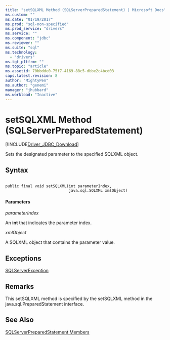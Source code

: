 ```yaml
---
title: "setSQLXML Method (SQLServerPreparedStatement) | Microsoft Docs"
ms.custom: ""
ms.date: "01/19/2017"
ms.prod: "sql-non-specified"
ms.prod_service: "drivers"
ms.service: ""
ms.component: "jdbc"
ms.reviewer: ""
ms.suite: "sql"
ms.technology: 
  - "drivers"
ms.tgt_pltfrm: ""
ms.topic: "article"
ms.assetid: 70bbdde0-75f7-4169-88c5-dbbe2c4bcd03
caps.latest.revision: 8
author: "MightyPen"
ms.author: "genemi"
manager: "jhubbard"
ms.workload: "Inactive"
---
```

# setSQLXML Method (SQLServerPreparedStatement)
[!INCLUDE[Driver_JDBC_Download](../../../includes/driver_jdbc_download.md)]

  Sets the designated parameter to the specified SQLXML object.  
  
## Syntax  
  
```  
  
public final void setSQLXML(int parameterIndex,  
                            java.sql.SQLXML xmlObject)  
```  
  
#### Parameters  
 *parameterIndex*  
  
 An **int** that indicates the parameter index.  
  
 *xmlObject*  
  
 A SQLXML object that contains the parameter value.  
  
## Exceptions  
 [SQLServerException](../../../connect/jdbc/reference/sqlserverexception-class.md)  
  
## Remarks  
 This setSQLXML method is specified by the setSQLXML method in the java.sql.PreparedStatement interface.  
  
## See Also  
 [SQLServerPreparedStatement Members](../../../connect/jdbc/reference/sqlserverpreparedstatement-members.md)  
  
  
